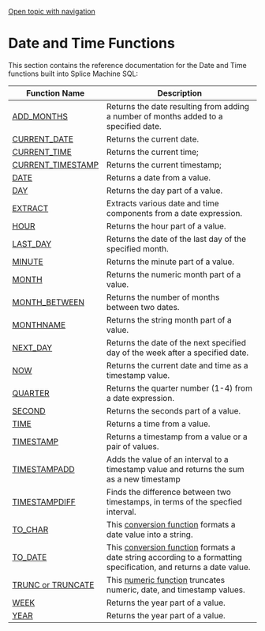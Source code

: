 [Open topic with navigation](../../../index.html#Shared/SQLReference/BuiltInFcns/Intro.DateTimeFcns.html)

[]()Date and Time Functions
===========================

This section contains the reference documentation for the Date and Time functions built into Splice Machine SQL:

| Function Name                                                    | Description                                                                                                                                    |
|------------------------------------------------------------------|------------------------------------------------------------------------------------------------------------------------------------------------|
| [ADD\_MONTHS](AddMonths.html)                                    | Returns the date resulting from adding a number of months added to a specified date.                                                           |
| [CURRENT\_DATE](CurrentDate.html)                                | Returns the current date.                                                                                                                      |
| [CURRENT\_TIME](CurrentTime.html)                                | Returns the current time;                                                                                                                      |
| [CURRENT\_TIMESTAMP](CurrentTimestamp.html)                      | Returns the current timestamp;                                                                                                                 |
| [DATE](Date.html)                                                | Returns a date from a value.                                                                                                                   |
| [DAY](Day.html)                                                  | Returns the day part of a value.                                                                                                               |
| [EXTRACT](Extract.html)                                          | Extracts various date and time components from a date expression.                                                                              |
| [HOUR](Hour.html)                                                | Returns the hour part of a value.                                                                                                              |
| [LAST\_DAY](LastDay.html)                                        | Returns the date of the last day of the specified month.                                                                                       |
| [MINUTE](Minute.html)                                            | Returns the minute part of a value.                                                                                                            |
| [MONTH](Month.html)                                              | Returns the numeric month part of a value.                                                                                                     |
| [MONTH\_BETWEEN](MonthBetween.html)                              | Returns the number of months between two dates.                                                                                                |
| [MONTHNAME](MonthName.html)                                      | Returns the string month part of a value.                                                                                                      |
| [NEXT\_DAY](NextDay.html)                                        | Returns the date of the next specified day of the week after a specified date.                                                                 |
| [NOW](Now.html)                                                  | Returns the current date and time as a timestamp value.                                                                                        |
| [QUARTER](Quarter.html)                                          | Returns the quarter number (1-4) from a date expression.                                                                                       |
| [SECOND](Second.html)                                            | Returns the seconds part of a value.                                                                                                           |
| [TIME](Time.html)                                                | Returns a time from a value.                                                                                                                   |
| [TIMESTAMP](TimeStamp.html)                                      | Returns a timestamp from a value or a pair of values.                                                                                          |
| [TIMESTAMPADD](TimeStampAdd.html)                                | Adds the value of an interval to a timestamp value and returns the sum as a new timestamp                                                      |
| [TIMESTAMPDIFF](TimeStampDiff.html)                              | Finds the difference between two timestamps, in terms of the specfied interval.                                                                |
| [TO\_CHAR](ToChar.html)                                          | This [conversion function](Intro.ConversionFcns.html) formats a date value into a string.                                                      |
| [TO\_DATE](ToDate.html)                                          | This [conversion function](Intro.ConversionFcns.html) formats a date string according to a formatting specification, and returns a date value. |
| [TRUNC <span class="bodyFont">or</span> TRUNCATE](Truncate.html) | This [numeric function](Intro.NumericFcns.html) truncates numeric, date, and timestamp values.                                                 |
| [WEEK](Week.html)                                                | Returns the year part of a value.                                                                                                              |
| [YEAR](Year.html)                                                | Returns the year part of a value.                                                                                                              |

 


